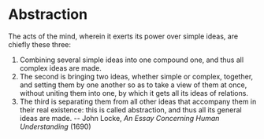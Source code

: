 # Abstraction

The acts of the mind, wherein it exerts its power over simple ideas, are chiefly these three:
1. Combining several simple ideas into one compound one, and thus all complex ideas are made.
2. The second is bringing two ideas, whether simple or complex, together, and setting them by one another so as to take a view of them at once, without uniting them into one, by which it gets all its ideas of relations. 
3. The third is separating them from all other ideas that accompany them in their real existence: this is called abstraction, and thus all its general ideas are made.
-- John Locke, *An Essay Concerning Human Understanding* (1690)
